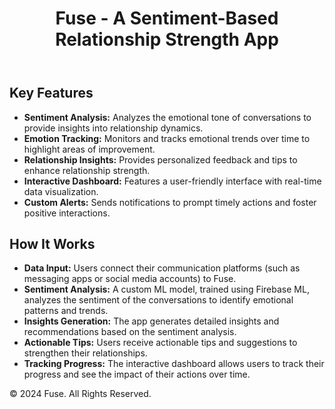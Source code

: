<!DOCTYPE html>
<html lang="en">
<head>
    <meta charset="UTF-8">
    <meta name="viewport" content="width=device-width, initial-scale=1.0">
    <title>Fuse - A Sentiment-Based Relationship Strength App</title>
</head>
<body>
    <header>
        <h1>Fuse - A Sentiment-Based Relationship Strength App</h1>
    </header>
    <div class="container">
        <section class="features">
            <h2>Key Features</h2>
            <ul>
                <li><strong>Sentiment Analysis:</strong> Analyzes the emotional tone of conversations to provide insights into relationship dynamics.</li>
                <li><strong>Emotion Tracking:</strong> Monitors and tracks emotional trends over time to highlight areas of improvement.</li>
                <li><strong>Relationship Insights:</strong> Provides personalized feedback and tips to enhance relationship strength.</li>
                <li><strong>Interactive Dashboard:</strong> Features a user-friendly interface with real-time data visualization.</li>
                <li><strong>Custom Alerts:</strong> Sends notifications to prompt timely actions and foster positive interactions.</li>
            </ul>
        </section>
        <section class="how-it-works">
            <h2>How It Works</h2>
            <ul>
                <li><strong>Data Input:</strong> Users connect their communication platforms (such as messaging apps or social media accounts) to Fuse.</li>
                <li><strong>Sentiment Analysis:</strong> A custom ML model, trained using Firebase ML, analyzes the sentiment of the conversations to identify emotional patterns and trends.</li>
                <li><strong>Insights Generation:</strong> The app generates detailed insights and recommendations based on the sentiment analysis.</li>
                <li><strong>Actionable Tips:</strong> Users receive actionable tips and suggestions to strengthen their relationships.</li>
                <li><strong>Tracking Progress:</strong> The interactive dashboard allows users to track their progress and see the impact of their actions over time.</li>
            </ul>
        </section>
    </div>
    <footer>
        <p>&copy; 2024 Fuse. All Rights Reserved.</p>
    </footer>
</body>
</html>
